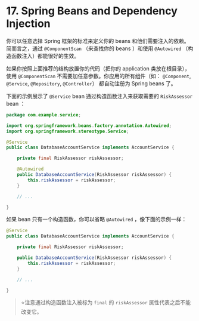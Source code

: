 # 17. Spring Beans and Dependency Injection

你可以任意选择 Spring 框架的标准来定义你的 beans 和他们需要注入的依赖。简而言之，通过 `@ComponentScan` （来查找你的 beans ）和使用 `@Autowired` （构造函数注入）都能很好的生效。

如果你按照上面推荐的结构放置你的代码（把你的 application 类放在根目录），使用 `@ComponentScan` 不需要加任意参数。你应用的所有组件（如： `@Component`, `@Service`, `@Repository`, `@Controller`） 都自动注册为 Spring beans 了。

下面的示例展示了 `@Service` bean 通过构造函数注入来获取需要的 `RiskAssessor` bean ：
```Java
package com.example.service;

import org.springframework.beans.factory.annotation.Autowired;
import org.springframework.stereotype.Service;

@Service
public class DatabaseAccountService implements AccountService {

	private final RiskAssessor riskAssessor;

	@Autowired
	public DatabaseAccountService(RiskAssessor riskAssessor) {
		this.riskAssessor = riskAssessor;
	}

	// ...

}
```
如果 bean 只有一个构造函数，你可以省略 `@Autowired` ，像下面的示例一样：
```Java
@Service
public class DatabaseAccountService implements AccountService {

	private final RiskAssessor riskAssessor;

	public DatabaseAccountService(RiskAssessor riskAssessor) {
		this.riskAssessor = riskAssessor;
	}

	// ...

}
```
>:star:注意通过构造函数注入被标为 `final` 的 `riskAssessor` 属性代表之后不能改变它。